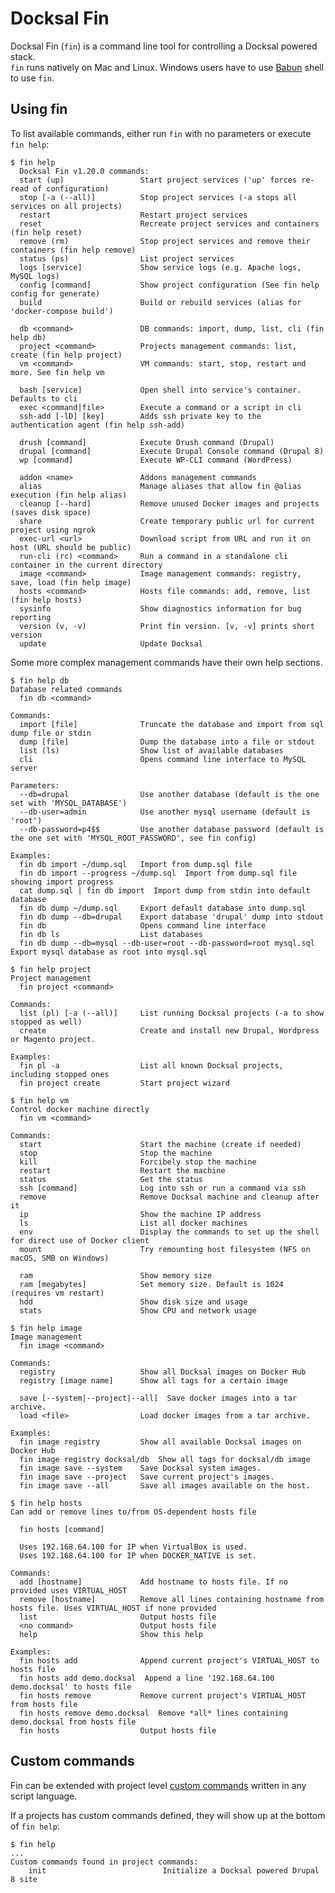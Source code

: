 # Docksal Fin

Docksal Fin (`fin`) is a command line tool for controlling a Docksal powered stack.  
`fin` runs natively on Mac and Linux. Windows users have to use [Babun](http://babun.github.io) shell to use `fin`.

## Using fin

To list available commands, either run `fin` with no parameters or execute `fin help`:

    $ fin help
      Docksal Fin v1.20.0 commands:  
      start (up)                 Start project services ('up' forces re-read of configuration)
      stop [-a (--all)]          Stop project services (-a stops all services on all projects)
      restart                    Restart project services
      reset                      Recreate project services and containers (fin help reset)
      remove (rm)                Stop project services and remove their containers (fin help remove)
      status (ps)                List project services
      logs [service]             Show service logs (e.g. Apache logs, MySQL logs)
      config [command]           Show project configuration (See fin help config for generate)
      build                      Build or rebuild services (alias for 'docker-compose build')
    
      db <command>               DB commands: import, dump, list, cli (fin help db)
      project <command>          Projects management commands: list, create (fin help project)
      vm <command>               VM commands: start, stop, restart and more. See fin help vm
    
      bash [service]             Open shell into service's container. Defaults to cli
      exec <command|file>        Execute a command or a script in cli
      ssh-add [-lD] [key]        Adds ssh private key to the authentication agent (fin help ssh-add)
    
      drush [command]            Execute Drush command (Drupal)
      drupal [command]           Execute Drupal Console command (Drupal 8)
      wp [command]               Execute WP-CLI command (WordPress)
    
      addon <name>               Addons management commands
      alias                      Manage aliases that allow fin @alias execution (fin help alias)
      cleanup [--hard]           Remove unused Docker images and projects (saves disk space)
      share                      Create temporary public url for current project using ngrok
      exec-url <url>             Download script from URL and run it on host (URL should be public)
      run-cli (rc) <command>     Run a command in a standalone cli container in the current directory
      image <command>            Image management commands: registry, save, load (fin help image)
      hosts <command>            Hosts file commands: add, remove, list (fin help hosts)
      sysinfo                    Show diagnostics information for bug reporting
      version (v, -v)            Print fin version. [v, -v] prints short version
      update                     Update Docksal

Some more complex management commands have their own help sections.

<a name="fin-help-db"></a>

    $ fin help db
    Database related commands
      fin db <command>           
    
    Commands:
      import [file]              Truncate the database and import from sql dump file or stdin
      dump [file]                Dump the database into a file or stdout
      list (ls)                  Show list of available databases
      cli                        Opens command line interface to MySQL server
    
    Parameters:
      --db=drupal                Use another database (default is the one set with 'MYSQL_DATABASE')
      --db-user=admin            Use another mysql username (default is 'root')
      --db-password=p4$$         Use another database password (default is the one set with 'MYSQL_ROOT_PASSWORD', see fin config)
    
    Examples:
      fin db import ~/dump.sql   Import from dump.sql file
      fin db import --progress ~/dump.sql  Import from dump.sql file showing import progress
      cat dump.sql | fin db import  Import dump from stdin into default database
      fin db dump ~/dump.sql     Export default database into dump.sql
      fin db dump --db=drupal    Export database 'drupal' dump into stdout
      fin db                     Opens command line interface
      fin db ls                  List databases
      fin db dump --db=mysql --db-user=root --db-password=root mysql.sql    Export mysql database as root into mysql.sql

<a name="fin-help-project"></a>

    $ fin help project
    Project management
      fin project <command>      
    
    Commands:
      list (pl) [-a (--all)]     List running Docksal projects (-a to show stopped as well)
      create                     Create and install new Drupal, Wordpress or Magento project.
    
    Examples:
      fin pl -a                  List all known Docksal projects, including stopped ones
      fin project create         Start project wizard


<a name="fin-help-vm"></a>

    $ fin help vm
    Control docker machine directly
      fin vm <command>           
    
    Commands:
      start                      Start the machine (create if needed)
      stop                       Stop the machine
      kill                       Forcibely stop the machine
      restart                    Restart the machine
      status                     Get the status
      ssh [command]              Log into ssh or run a command via ssh
      remove                     Remove Docksal machine and cleanup after it
      ip                         Show the machine IP address
      ls                         List all docker machines
      env                        Display the commands to set up the shell for direct use of Docker client
      mount                      Try remounting host filesystem (NFS on macOS, SMB on Windows)
    
      ram                        Show memory size
      ram [megabytes]            Set memory size. Default is 1024 (requires vm restart)
      hdd                        Show disk size and usage
      stats                      Show CPU and network usage

<a name="fin-help-image"></a>

    $ fin help image
    Image management
      fin image <command>        
    
    Commands:
      registry                   Show all Docksal images on Docker Hub
      registry [image name]      Show all tags for a certain image
    
      save [--system|--project|--all]  Save docker images into a tar archive.
      load <file>                Load docker images from a tar archive.
    
    Examples:
      fin image registry         Show all available Docksal images on Docker Hub
      fin image registry docksal/db  Show all tags for docksal/db image
      fin image save --system    Save Docksal system images.
      fin image save --project   Save current project's images.
      fin image save --all       Save all images available on the host.

<a name="fin-help-hosts"></a>

    $ fin help hosts
    Can add or remove lines to/from OS-dependent hosts file
    
      fin hosts [command]        
    
      Uses 192.168.64.100 for IP when VirtualBox is used.  
      Uses 192.168.64.100 for IP when DOCKER_NATIVE is set.  
    
    Commands:
      add [hostname]             Add hostname to hosts file. If no provided uses VIRTUAL_HOST
      remove [hostname]          Remove all lines containing hostname from hosts file. Uses VIRTUAL_HOST if none provided
      list                       Output hosts file
      <no command>               Output hosts file
      help                       Show this help
    
    Examples:
      fin hosts add              Append current project's VIRTUAL_HOST to hosts file
      fin hosts add demo.docksal  Append a line '192.168.64.100 demo.docksal' to hosts file
      fin hosts remove           Remove current project's VIRTUAL_HOST from hosts file
      fin hosts remove demo.docksal  Remove *all* lines containing demo.docksal from hosts file
      fin hosts                  Output hosts file

## Custom commands

Fin can be extended with project level [custom commands](../fin/custom-commands.md) written in any script language.

If a projects has custom commands defined, they will show up at the bottom of `fin help`:

    $ fin help
    ...
    Custom commands found in project commands:
        init                          Initialize a Docksal powered Drupal 8 site
